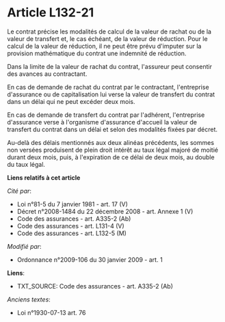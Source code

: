 # Article L132-21

Le contrat précise les modalités de calcul de la valeur de rachat ou de la valeur de transfert et, le cas échéant, de la
valeur de réduction. Pour le calcul de la valeur de réduction, il ne peut être prévu d'imputer sur la provision mathématique
du contrat une indemnité de réduction.

Dans la limite de la valeur de rachat du contrat, l'assureur peut consentir des avances au contractant.

En cas de demande de rachat du contrat par le contractant, l'entreprise  d'assurance ou de capitalisation lui verse la valeur
de transfert du contrat  dans un délai qui ne peut excéder deux mois.

En cas de  demande de transfert du contrat par l'adhérent, l'entreprise d'assurance verse à  l'organisme d'assurance
d'accueil la valeur de transfert du contrat dans un  délai et selon des modalités fixées par décret.

Au-delà des  délais mentionnés aux deux alinéas précédents, les sommes non versées produisent  de plein droit intérêt au taux
légal majoré de moitié durant deux mois, puis, à  l'expiration de ce délai de deux mois, au double du taux légal.

**Liens relatifs à cet article**

_Cité par_:

  - Loi n°81-5 du 7 janvier 1981 - art. 17 (V)
  - Décret n°2008-1484 du 22 décembre 2008 - art. Annexe 1 (V)
  - Code des assurances - art. A335-2 (Ab)
  - Code des assurances - art. L131-4 (V)
  - Code des assurances - art. L132-5 (M)

_Modifié par_:

  - Ordonnance n°2009-106 du 30 janvier 2009 - art. 1

**Liens**:

  - TXT_SOURCE: Code des assurances - art. A335-2 (Ab)

_Anciens textes_:

  - Loi n°1930-07-13 art. 76

